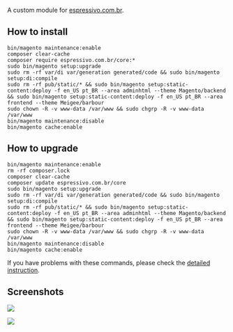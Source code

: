A custom module for [espressivo.com.br](https://espressivo.com.br).

## How to install
```
bin/magento maintenance:enable
composer clear-cache
composer require espressivo.com.br/core:*
sudo bin/magento setup:upgrade
sudo rm -rf var/di var/generation generated/code && sudo bin/magento setup:di:compile
sudo rm -rf pub/static/* && sudo bin/magento setup:static-content:deploy -f en_US pt_BR --area adminhtml --theme Magento/backend && sudo bin/magento setup:static-content:deploy -f en_US pt_BR --area frontend --theme Meigee/barbour
sudo chown -R -v www-data /var/www && sudo chgrp -R -v www-data /var/www
bin/magento maintenance:disable
bin/magento cache:enable
```

## How to upgrade
```
bin/magento maintenance:enable
rm -rf composer.lock
composer clear-cache
composer update espressivo.com.br/core
sudo bin/magento setup:upgrade
sudo rm -rf var/di var/generation generated/code && sudo bin/magento setup:di:compile
sudo rm -rf pub/static/* && sudo bin/magento setup:static-content:deploy -f en_US pt_BR --area adminhtml --theme Magento/backend && sudo bin/magento setup:static-content:deploy -f en_US pt_BR --area frontend --theme Meigee/barbour
sudo chown -R -v www-data /var/www && sudo chgrp -R -v www-data /var/www
bin/magento maintenance:disable
bin/magento cache:enable
```

If you have problems with these commands, please check the [detailed instruction](https://mage2.pro/t/263).

## Screenshots

![](https://raw.githubusercontent.com/espressivo-com-br/core/1.0.4/etc/doc/1.png)

![](https://raw.githubusercontent.com/espressivo-com-br/core/1.0.4/etc/doc/2.png)
